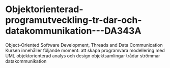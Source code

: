 # Objektorienterad-programutveckling-tr-dar-och-datakommunikation---DA343A
Object-Oriented Software Development, Threads and Data Communication
Kursen innehåller följande moment:
att skapa programvara
modellering med UML
objektorienterad analys och design
objektsamlingar
trådar
strömmar
datakommunikation
